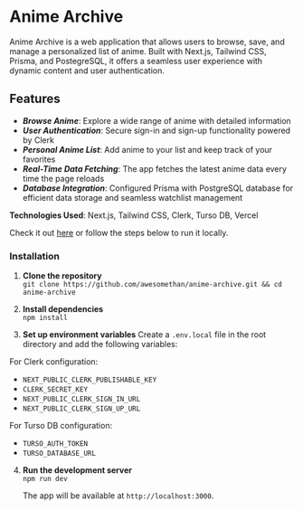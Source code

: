 # Anime Archive
Anime Archive is a web application that allows users to browse, save, and manage a personalized list of anime. Built with Next.js, Tailwind CSS, Prisma, and PostegreSQL, it offers a seamless user experience with dynamic content and user authentication.

## Features
- **_Browse Anime_**: Explore a wide range of anime with detailed information
- **_User Authentication_**: Secure sign-in and sign-up functionality powered by Clerk
- **_Personal Anime List_**: Add anime to your list and keep track of your favorites
- **_Real-Time Data Fetching_**: The app fetches the latest anime data every time the page reloads
- **_Database Integration_**: Configured Prisma with PostgreSQL database for efficient data storage and seamless watchlist management


**Technologies Used**: Next.js, Tailwind CSS, Clerk, Turso DB, Vercel

Check it out [here](https://ethans-anime-archive.vercel.app/) or follow the steps below to run it locally.

### Installation
1. **Clone the repository**  
   `git clone https://github.com/awesomethan/anime-archive.git && cd anime-archive`

2. **Install dependencies**  
   `npm install`

3. **Set up environment variables**
Create a `.env.local` file in the root directory and add the following variables:

For Clerk configuration:
- `NEXT_PUBLIC_CLERK_PUBLISHABLE_KEY`
- `CLERK_SECRET_KEY`
- `NEXT_PUBLIC_CLERK_SIGN_IN_URL`
- `NEXT_PUBLIC_CLERK_SIGN_UP_URL`

For Turso DB configuration:
- `TURSO_AUTH_TOKEN`
- `TURSO_DATABASE_URL`

4. **Run the development server**  
   `npm run dev`
   
   The app will be available at `http://localhost:3000`.
